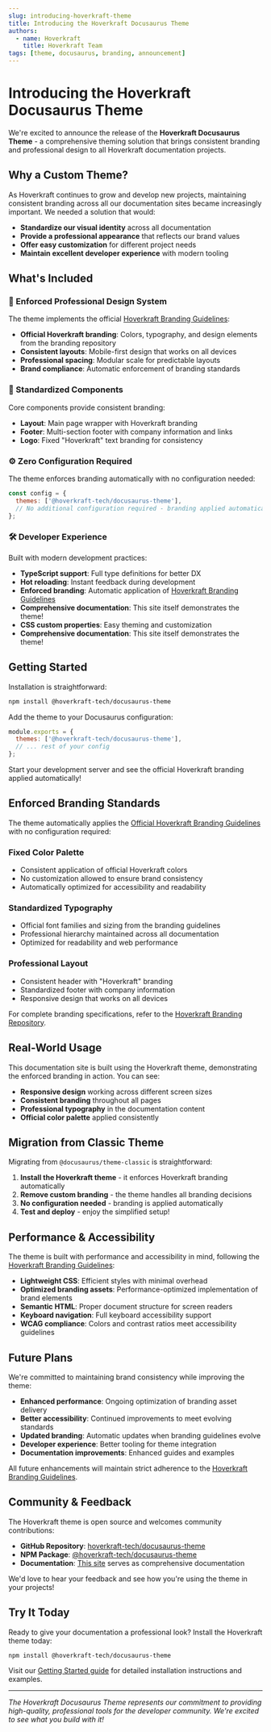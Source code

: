 ```yaml
---
slug: introducing-hoverkraft-theme
title: Introducing the Hoverkraft Docusaurus Theme
authors: 
  - name: Hoverkraft
    title: Hoverkraft Team
tags: [theme, docusaurus, branding, announcement]
---
```


# Introducing the Hoverkraft Docusaurus Theme

We're excited to announce the release of the **Hoverkraft Docusaurus Theme** - a comprehensive theming solution that brings consistent branding and professional design to all Hoverkraft documentation projects.

<!-- truncate -->

## Why a Custom Theme?

As Hoverkraft continues to grow and develop new projects, maintaining consistent branding across all our documentation sites became increasingly important. We needed a solution that would:

- **Standardize our visual identity** across all documentation
- **Provide a professional appearance** that reflects our brand values  
- **Offer easy customization** for different project needs
- **Maintain excellent developer experience** with modern tooling

## What's Included

### 🎨 Enforced Professional Design System

The theme implements the official [Hoverkraft Branding Guidelines](https://github.com/hoverkraft-tech/branding):

- **Official Hoverkraft branding**: Colors, typography, and design elements from the branding repository
- **Consistent layouts**: Mobile-first design that works on all devices
- **Professional spacing**: Modular scale for predictable layouts
- **Brand compliance**: Automatic enforcement of branding standards

### 🧩 Standardized Components

Core components provide consistent branding:

- **Layout**: Main page wrapper with Hoverkraft branding
- **Footer**: Multi-section footer with company information and links
- **Logo**: Fixed "Hoverkraft" text branding for consistency

### ⚙️ Zero Configuration Required

The theme enforces branding automatically with no configuration needed:

```javascript
const config = {
  themes: ['@hoverkraft-tech/docusaurus-theme'],
  // No additional configuration required - branding applied automatically
};
```

### 🛠️ Developer Experience

Built with modern development practices:

- **TypeScript support**: Full type definitions for better DX
- **Hot reloading**: Instant feedback during development
- **Enforced branding**: Automatic application of [Hoverkraft Branding Guidelines](https://github.com/hoverkraft-tech/branding)
- **Comprehensive documentation**: This site itself demonstrates the theme!
- **CSS custom properties**: Easy theming and customization
- **Comprehensive documentation**: This site itself demonstrates the theme!

## Getting Started

Installation is straightforward:

```bash
npm install @hoverkraft-tech/docusaurus-theme
```

Add the theme to your Docusaurus configuration:

```javascript
module.exports = {
  themes: ['@hoverkraft-tech/docusaurus-theme'],
  // ... rest of your config
};
```

Start your development server and see the official Hoverkraft branding applied automatically!

## Enforced Branding Standards

The theme automatically applies the [Official Hoverkraft Branding Guidelines](https://github.com/hoverkraft-tech/branding) with no configuration required:

### Fixed Color Palette
- Consistent application of official Hoverkraft colors
- No customization allowed to ensure brand consistency
- Automatically optimized for accessibility and readability

### Standardized Typography
- Official font families and sizing from the branding guidelines
- Professional hierarchy maintained across all documentation
- Optimized for readability and web performance

### Professional Layout
- Consistent header with "Hoverkraft" branding
- Standardized footer with company information
- Responsive design that works on all devices

For complete branding specifications, refer to the [Hoverkraft Branding Repository](https://github.com/hoverkraft-tech/branding).

## Real-World Usage

This documentation site is built using the Hoverkraft theme, demonstrating the enforced branding in action. You can see:

- **Responsive design** working across different screen sizes
- **Consistent branding** throughout all pages  
- **Professional typography** in the documentation content
- **Official color palette** applied consistently

## Migration from Classic Theme

Migrating from `@docusaurus/theme-classic` is straightforward:

1. **Install the Hoverkraft theme** - it enforces Hoverkraft branding automatically
2. **Remove custom branding** - the theme handles all branding decisions
3. **No configuration needed** - branding is applied automatically
4. **Test and deploy** - enjoy the simplified setup!

## Performance & Accessibility

The theme is built with performance and accessibility in mind, following the [Hoverkraft Branding Guidelines](https://github.com/hoverkraft-tech/branding):

- **Lightweight CSS**: Efficient styles with minimal overhead
- **Optimized branding assets**: Performance-optimized implementation of brand elements  
- **Semantic HTML**: Proper document structure for screen readers
- **Keyboard navigation**: Full keyboard accessibility support
- **WCAG compliance**: Colors and contrast ratios meet accessibility guidelines

## Future Plans

We're committed to maintaining brand consistency while improving the theme:

- **Enhanced performance**: Ongoing optimization of branding asset delivery
- **Better accessibility**: Continued improvements to meet evolving standards
- **Updated branding**: Automatic updates when branding guidelines evolve
- **Developer experience**: Better tooling for theme integration
- **Documentation improvements**: Enhanced guides and examples

All future enhancements will maintain strict adherence to the [Hoverkraft Branding Guidelines](https://github.com/hoverkraft-tech/branding).

## Community & Feedback

The Hoverkraft theme is open source and welcomes community contributions:

- **GitHub Repository**: [hoverkraft-tech/docusaurus-theme](https://github.com/hoverkraft-tech/docusaurus-theme)
- **NPM Package**: [@hoverkraft-tech/docusaurus-theme](https://www.npmjs.com/package/@hoverkraft-tech/docusaurus-theme)
- **Documentation**: [This site](/) serves as comprehensive documentation

We'd love to hear your feedback and see how you're using the theme in your projects!

## Try It Today

Ready to give your documentation a professional look? Install the Hoverkraft theme today:

```bash
npm install @hoverkraft-tech/docusaurus-theme
```

Visit our [Getting Started guide](/docs/getting-started) for detailed installation instructions and examples.

---

*The Hoverkraft Docusaurus Theme represents our commitment to providing high-quality, professional tools for the developer community. We're excited to see what you build with it!*